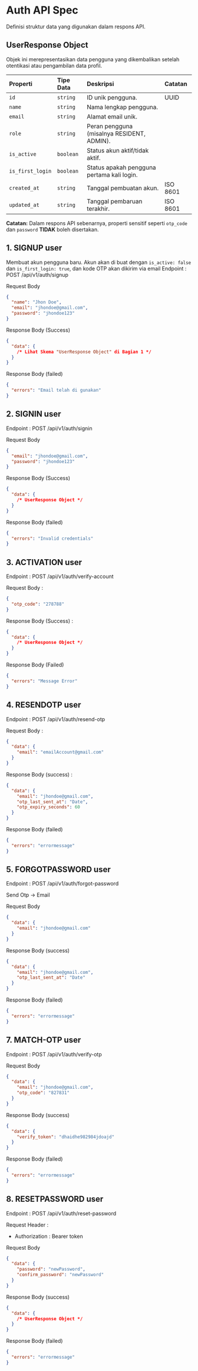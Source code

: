 # Auth API Spec

Definisi struktur data yang digunakan dalam respons API.

## UserResponse Object

Objek ini merepresentasikan data pengguna yang dikembalikan setelah otentikasi atau pengambilan data profil.

| Properti         | Tipe Data | Deskripsi                                  | Catatan  |
| :--------------- | :-------- | :----------------------------------------- | :------- |
| `id`             | `string`  | ID unik pengguna.                          | UUID     |
| `name`           | `string`  | Nama lengkap pengguna.                     |          |
| `email`          | `string`  | Alamat email unik.                         |          |
| `role`           | `string`  | Peran pengguna (misalnya RESIDENT, ADMIN). |          |
| `is_active`      | `boolean` | Status akun aktif/tidak aktif.             |          |
| `is_first_login` | `boolean` | Status apakah pengguna pertama kali login. |          |
| `created_at`     | `string`  | Tanggal pembuatan akun.                    | ISO 8601 |
| `updated_at`     | `string`  | Tanggal pembaruan terakhir.                | ISO 8601 |

**Catatan:** Dalam respons API sebenarnya, properti sensitif seperti `otp_code` dan `password` **TIDAK** boleh disertakan.

## 1. SIGNUP user

Membuat akun pengguna baru. Akun akan di buat dengan `is_active: false` dan `is_first_login: true`, dan kode OTP akan dikirim via email
Endpoint : POST /api/v1/auth/signup

Request Body

```json
{
  "name": "Jhon Doe",
  "email": "jhondoe@gmail.com",
  "password": "jhondoe123"
}
```

Response Body (Success)

```json
{
  "data": {
    /* Lihat Skema "UserResponse Object" di Bagian 1 */
  }
}
```

Response Body (failed)

```json
{
  "errors": "Email telah di gunakan"
}
```

## 2. SIGNIN user

Endpoint : POST /api/v1/auth/signin

Request Body

```json
{
  "email": "jhondoe@gmail.com",
  "password": "jhondoe123"
}
```

Response Body (Success)

```json
{
  "data": {
    /* UserResponse Object */
  }
}
```

Response Body (failed)

```json
{
  "errors": "Invalid credentials"
}
```

## 3. ACTIVATION user

Endpoint : POST /api/v1/auth/verify-account

Request Body :

```json
{
  "otp_code": "278788"
}
```

Response Body (Success) :

```json
{
  "data": {
    /* UserResponse Object */
  }
}
```

Response Body (Failed)

```json
{
  "errors": "Message Error"
}
```

## 4. RESENDOTP user

Endpoint : POST /api/v1/auth/resend-otp

Request Body :

```json
{
  "data": {
    "email": "emailAccount@gmail.com"
  }
}
```

Response Body (success) :

```json
{
  "data": {
    "email": "jhondoe@gmail.com",
    "otp_last_sent_at": "Date",
    "otp_expiry_seconds": 60
  }
}
```

Response Body (failed)

```json
{
  "errors": "errormessage"
}
```

## 5. FORGOTPASSWORD user

Endpoint : POST /api/v1/auth/forgot-password

Send Otp -> Email

Request Body

```json
{
  "data": {
    "email": "jhondoe@gmail.com"
  }
}
```

Response Body (success)

```json
{
  "data": {
    "email": "jhondoe@gmail.com",
    "otp_last_sent_at": "Date"
  }
}
```

Response Body (failed)

```json
{
  "errors": "errormessage"
}
```

## 7. MATCH-OTP user

Endpoint : POST /api/v1/auth/verify-otp

Request Body

```json
{
  "data": {
    "email": "jhondoe@gmail.com",
    "otp_code": "827831"
  }
}
```

Response Body (success)

```json
{
  "data": {
    "verify_token": "dhaidhe982984jdoajd"
  }
}
```

Response Body (failed)

```json
{
  "errors": "errormessage"
}
```

## 8. RESETPASSWORD user

Endpoint : POST /api/v1/auth/reset-password

Request Header :

- Authorization : Bearer token

Request Body

```json
{
  "data": {
    "password": "newPassword",
    "confirm_password": "newPassword"
  }
}
```

Response Body (success)

```json
{
  "data": {
    /* UserResponse Object */
  }
}
```

Response Body (failed)

```json
{
  "errors": "errormessage"
}
```
